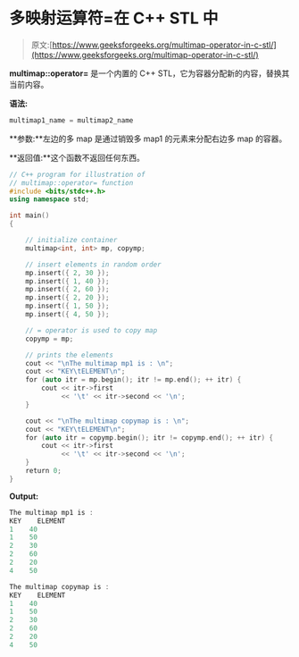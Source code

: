 # 多映射运算符=在 C++ STL 中

> 原文:[https://www.geeksforgeeks.org/multimap-operator-in-c-stl/](https://www.geeksforgeeks.org/multimap-operator-in-c-stl/)

**multimap::operator=** 是一个内置的 C++ STL，它为容器分配新的内容，替换其当前内容。

**语法:**

```cpp
multimap1_name = multimap2_name
```

**参数:**左边的多 map 是通过销毁多 map1 的元素来分配右边多 map 的容器。

**返回值:**这个函数不返回任何东西。

```cpp
// C++ program for illustration of
// multimap::operator= function
#include <bits/stdc++.h>
using namespace std;

int main()
{

    // initialize container
    multimap<int, int> mp, copymp;

    // insert elements in random order
    mp.insert({ 2, 30 });
    mp.insert({ 1, 40 });
    mp.insert({ 2, 60 });
    mp.insert({ 2, 20 });
    mp.insert({ 1, 50 });
    mp.insert({ 4, 50 });

    // = operator is used to copy map
    copymp = mp;

    // prints the elements
    cout << "\nThe multimap mp1 is : \n";
    cout << "KEY\tELEMENT\n";
    for (auto itr = mp.begin(); itr != mp.end(); ++ itr) {
        cout << itr->first
             << '\t' << itr->second << '\n';
    }

    cout << "\nThe multimap copymap is : \n";
    cout << "KEY\tELEMENT\n";
    for (auto itr = copymp.begin(); itr != copymp.end(); ++ itr) {
        cout << itr->first
             << '\t' << itr->second << '\n';
    }
    return 0;
}
```

**Output:**

```cpp
The multimap mp1 is : 
KEY    ELEMENT
1    40
1    50
2    30
2    60
2    20
4    50

The multimap copymap is : 
KEY    ELEMENT
1    40
1    50
2    30
2    60
2    20
4    50

```